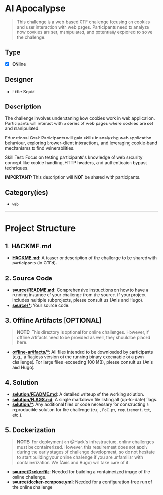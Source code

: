 # AI Apocalypse

> This challenge is a web-based CTF challenge focusing on cookies and user interaction with web pages. Participants need to analyze how cookies are set, manipulated, and potentially exploited to solve the challenge.

## Type

- [x] **ON**line

## Designer

- Little Squid

## Description

The challenge involves understaning how cookies work in web application. Participants will interact with a series of web pages where cookies are set and manipulated.

Educational Goal: Participants will gain skills in analyzing web application behaviour, exploring brower-client interactions, and leveraging cookie-band mechanisms to find vulnerabilities.

Skill Test: Focus on testing participants's knowledge of web security concept like cookie handling, HTTP headers, and authenticaion bypass techniques.

**IMPORTANT:** This description will **NOT** be shared with participants.

## Category(ies)

- `web`

---

# Project Structure

## 1. HACKME.md

- **[HACKME.md](HACKME.md)**: A teaser or description of the challenge to be shared with participants (in CTFd).

## 2. Source Code

- **[source/README.md](source/README.md)**: Comprehensive instructions on how to have a running instance of your
  challenge from the source.
  If your project includes multiple subprojects, please consult us (Anis and Hugo).
- **[source/\*](source/)**: Your source code.

## 3. Offline Artifacts [OPTIONAL]

> **NOTE:** This directory is optional for online challenges. However, if offline artifacts need to be provided as well,
> they should be placed here.

- **[offline-artifacts/\*](offline-artifacts/)**: All files intended to be downloaded by participants
  (e.g., a flagless version of the running binary executable of a pwn challenge).
  For large files (exceeding 100 MB), please consult us (Anis and Hugo).

## 4. Solution

- **[solution/README.md](solution/README.md)**: A detailed writeup of the working solution.
- **[solution/FLAGS.md](solution/FLAGS.md)**: A single markdown file listing all (up-to-date) flags.
- **[solution/\*](solution/)**: Any additional files or code necessary for constructing a reproducible solution for the
  challenge (e.g., `PoC.py`, `requirement.txt`, etc.).

## 5. Dockerization

> **NOTE:** For deployment on @Hack's infrastructure, online challenges must be containerized.
> However, this requirement does not apply during the early stages of challenge development, so do not hesitate to start
> building your online challenge if you are unfamiliar with containerization.
> We (Anis and Hugo) will take care of it.

- **[source/Dockerfile](source/Dockerfile)**: Needed for building a containerized image of the online challenge.
- **[source/docker-compose.yml](source/docker-compose.yml)**: Needed for a configuration-free run of the online
  challenge
